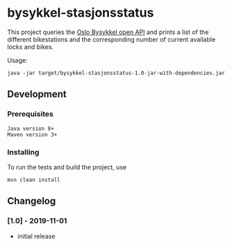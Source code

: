 # bysykkel-stasjonsstatus
This project queries the [Oslo Bysykkel open API](https://oslobysykkel.no/apne-data/sanntid) and prints a list of the different bikestations and the corresponding number of current available locks and bikes.

Usage:
```
java -jar target/bysykkel-stasjonsstatus-1.0-jar-with-dependencies.jar 
```

## Development
### Prerequisites
```
Java version 8+
Maven version 3+
```

### Installing
To run the tests and build the project, use
```
mvn clean install 
```

## Changelog
### [1.0] - 2019-11-01
- initial release

